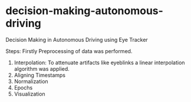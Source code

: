# decision-making-autonomous-driving
Decision Making in Autonomous Driving using Eye Tracker

Steps:
Firstly Preprocessing of data was performed.

1. Interpolation: To attenuate artifacts like eyeblinks a linear interpolation algorithm was applied.
2. Aligning Timestamps 
3. Normalization 
4. Epochs 
5. Visualization
